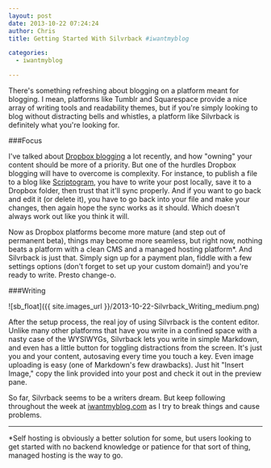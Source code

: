 ```yaml
---
layout: post
date: 2013-10-22 07:24:24
author: Chris
title: Getting Started With Silvrback #iwantmyblog

categories:
  - iwantmyblog

---
```


<!-- excerpt -->

There's something refreshing about blogging on a platform meant for blogging. I mean, platforms like Tumblr and Squarespace provide a nice array of writing tools and readability themes, but if you're simply looking to blog without distracting bells and whistles, a platform like Silvrback is definitely what you're looking for. 

<!-- /excerpt -->

###Focus

I've talked about [Dropbox blogging](http://blog.iwantmyname.com/2013/09/own-your-content-the-rise-of-dropbox-blogging.html) a lot recently, and how "owning" your content should be more of a priority. But one of the hurdles Dropbox blogging will have to overcome is complexity. For instance, to publish a file to a blog like [Scriptogram](http://blog.iwantmyname.com/2013/10/using-scriptogram-the-normal-way-and-with-mou-iwantmyblog.html), you have to write your post locally, save it to a Dropbox folder, then trust that it'll sync properly. And if you want to go back and edit it (or delete it), you have to go back into your file and make your changes, then again hope the sync works as it should. Which doesn't always work out like you think it will.

Now as Dropbox platforms become more mature (and step out of permanent beta), things may become more seamless, but right now, nothing beats a platform with a clean CMS and a managed hosting platform*. And Silvrback is just that. Simply sign up for a payment plan, fiddle with a few settings options (don't forget to set up your custom domain!) and you're ready to write. Presto change-o.

###Writing

![sb_float]({{ site.images_url }}/2013-10-22-Silvrback_Writing_medium.png)

After the setup process, the real joy of using Silvrback is the content editor. Unlike many other platforms that have you write in a confined space with a nasty case of the WYSIWYGs, Silvrback lets you write in simple Markdown, and even has a little button for toggling distractions from the screen. It's just you and your content, autosaving every time you touch a key. Even image uploading is easy (one of Markdown's few drawbacks). Just hit "Insert Image," copy the link provided into your post and check it out in the preview pane. 

So far, Silvrback seems to be a writers dream. But keep following throughout the week at [iwantmyblog.com](http://www.iwantmyblog.com/) as I try to break things and cause problems.

***

*Self hosting is obviously a better solution for some, but users looking to get started with no backend knowledge or patience for that sort of thing, managed hosting is the way to go.
